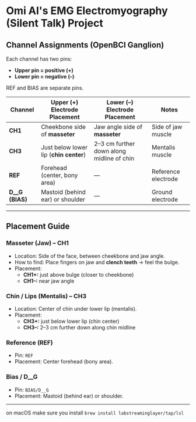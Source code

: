 # Omi AI's EMG Electromyography (Silent Talk) Project

## Channel Assignments (OpenBCI Ganglion)

Each channel has two pins:
- **Upper pin = positive (+)**
- **Lower pin = negative (–)**

REF and BIAS are separate pins.

| Channel | Upper (+) Electrode Placement                  | Lower (–) Electrode Placement                | Notes |
|---------|------------------------------------------------|----------------------------------------------|-------|
| **CH1** | Cheekbone side of **masseter**                 | Jaw angle side of **masseter**               | Side of jaw muscle |
| **CH3** | Just below lower lip (**chin center**)         | 2–3 cm further down along midline of chin    | Mentalis muscle |
| **REF** | Forehead (center, bony area)                   | —                                            | Reference electrode |
| **D__G (BIAS)**| Mastoid (behind ear) or shoulder               | —                                            | Ground electrode |

---

## Placement Guide

### Masseter (Jaw) – CH1
- Location: Side of the face, between cheekbone and jaw angle.  
- How to find: Place fingers on jaw and **clench teeth** → feel the bulge.  
- Placement:  
  - **CH1+:** just above bulge (closer to cheekbone)  
  - **CH1–:** near jaw angle  

### Chin / Lips (Mentalis) – CH3
- Location: Center of chin under lower lip (mentalis).  
- Placement:  
  - **CH3+:** just below lower lip (chin center)  
  - **CH3–:** 2–3 cm further down along chin midline  

### Reference (REF)
- Pin: `REF`  
- Placement: Center forehead (bony area).  

### Bias / D__G
- Pin: `BIAS/D__G`  
- Placement: Mastoid (behind ear) or shoulder.  

---

on macOS
make sure you install `brew install labstreaminglayer/tap/lsl
`